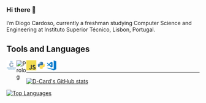 ### Hi there 👋

I’m Diogo Cardoso, currently a freshman studying Computer Science and Engineering at Instituto Superior Técnico, Lisbon, Portugal. 


## Tools and Languages
[<img align="left" alt="C" width="26px" src="https://raw.githubusercontent.com/github/explore/80688e429a7d4ef2fca1e82350fe8e3517d3494d/topics/c/c.png" />][github]
[<img align="left" alt="Prolog" width="26px" src="https://external-content.duckduckgo.com/iu/?u=https%3A%2F%2F2.bp.blogspot.com%2F-DWNMKSO-QSA%2FV0pk6YUnMYI%2FAAAAAAAABOk%2Fj19cIzgzyVkR-ioDsHDnICLPUpOcj5s2wCLcB%2Fs1600%2Fswiprolog_owl_mug.jpg&f=1&nofb=1" />][github]
[<img align="left" alt="JavaScript" width="26px" src="https://raw.githubusercontent.com/github/explore/80688e429a7d4ef2fca1e82350fe8e3517d3494d/topics/javascript/javascript.png" />][github]
[<img align="left" alt="Python" width="26px" src="https://raw.githubusercontent.com/github/explore/80688e429a7d4ef2fca1e82350fe8e3517d3494d/topics/python/python.png" />][github]
[<img align="left" alt="Visual Studio Code" width="26px" src="https://raw.githubusercontent.com/github/explore/80688e429a7d4ef2fca1e82350fe8e3517d3494d/topics/visual-studio-code/visual-studio-code.png" />][github]

<br />

---

[![D-Card's GitHub stats](https://github-readme-stats.vercel.app/api?username=D-Card&show_icons=true&theme=dark)](https://github.com/anuraghazra/github-readme-stats)

[![Top Languages](https://github-readme-stats.vercel.app/api/top-langs/?username=D-Card&layout=compact&theme=dark&langs_count=8)](https://github.com/anuraghazra/github-readme-stats)

[github]: https://github.com/D-Card
[website]: (wip)
